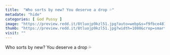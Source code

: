 ```yaml
---
title:  "Who sorts by new? You deserve a drop 💦"
metadate: "hide"
categories: [ God Pussy ]
image: "https://preview.redd.it/8tluojp9kzl51.jpg?auto=webp&s=f9fbce481cc93e0e342178acd9b3bb96e9a031a2"
thumb: "https://preview.redd.it/8tluojp9kzl51.jpg?width=1080&crop=smart&auto=webp&s=702c3882b5e574f3cb2cc29e1d7df49fc8a8e49f"
visit: ""
---
```

Who sorts by new? You deserve a drop 💦
